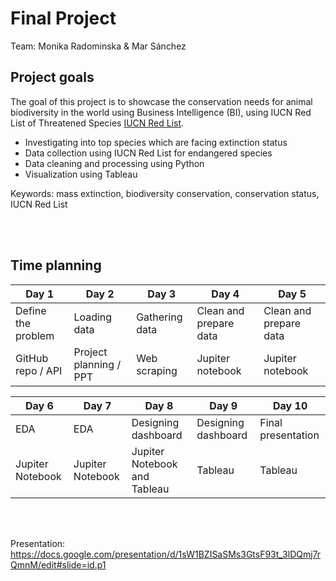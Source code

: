 # Final Project

Team: Monika Radominska & Mar Sánchez

## Project goals

The goal of this project is to showcase the conservation needs for animal biodiversity in the world using Business Intelligence (BI), using IUCN Red List of Threatened Species [IUCN Red List](https://www.iucnredlist.org/). 

- Investigating into top species which are facing extinction status
- Data collection using IUCN Red List for endangered species 
- Data cleaning and processing using Python
- Visualization using Tableau 


Keywords: mass extinction, biodiversity conservation, conservation status, IUCN Red List

<br />
<br />


## Time planning

| Day 1              | Day 2                 | Day 3               | Day 4                      | Day 5  
| ------------------ | --------------------- | ------------------- | -------------------------- | ---------------
| Define the problem | Loading data          | Gathering data      | Clean and prepare data     | Clean and prepare data
| GitHub repo / API  | Project planning / PPT| Web scraping        | Jupiter notebook           | Jupiter notebook

| Day 6             | Day 7              | Day 8                          | Day 9               | Day 10  
| ----------------- | ------------------ | ------------------------------ | ------------------  | ---------------
| EDA               | EDA                |  Designing dashboard           | Designing dashboard | Final presentation
| Jupiter Notebook  | Jupiter Notebook   | Jupiter Notebook and Tableau   | Tableau             | Tableau


<br />
<br />

Presentation: https://docs.google.com/presentation/d/1sW1BZISaSMs3GtsF93t_3lDQmj7rQmnM/edit#slide=id.p1







